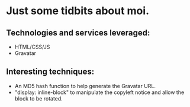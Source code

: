 # Just some  tidbits about moi.

## Technologies and services leveraged:
* HTML/CSS/JS
* Gravatar

## Interesting techniques:
* An MD5 hash function to help generate the Gravatar URL. 
* "display: inline-block" to manipulate the copyleft notice and allow the block to be rotated.

